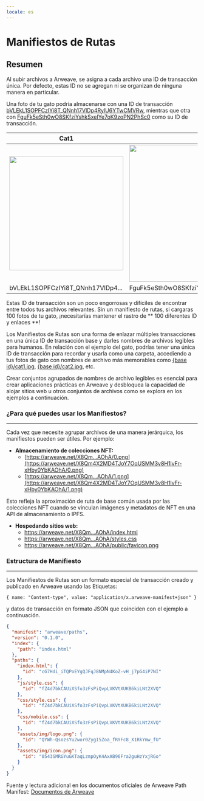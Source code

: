 ```yaml
---
locale: es
---
```


# Manifiestos de Rutas

## Resumen

Al subir archivos a Arweave, se asigna a cada archivo una ID de transacción única. Por defecto, estas ID no se agregan ni se organizan de ninguna manera en particular.

Una foto de tu gato podría almacenarse con una ID de transacción [bVLEkL1SOPFCzIYi8T_QNnh17VlDp4RylU6YTwCMVRw](https://arweave.net/bVLEkL1SOPFCzIYi8T_QNnh17VlDp4RylU6YTwCMVRw), mientras que otra con [FguFk5eSth0wO8SKfziYshkSxeIYe7oK9zoPN2PhSc0](https://arweave.net/FguFk5eSth0wO8SKfziYshkSxeIYe7oK9zoPN2PhSc0) como su ID de transacción.

| Cat1                                                                                    | Cat2                                                                                    |
| --------------------------------------------------------------------------------------- | --------------------------------------------------------------------------------------- |
| <img src="https://arweave.net/bVLEkL1SOPFCzIYi8T_QNnh17VlDp4RylU6YTwCMVRw" width="300"> | <img src="https://arweave.net/FguFk5eSth0wO8SKfziYshkSxeIYe7oK9zoPN2PhSc0" width="360"> |
| bVLEkL1SOPFCzIYi8T_QNnh17VlDp4...                                                       | FguFk5eSth0wO8SKfziYshkSxeIYe7oK9zoPN2PhSc0                                             |

Estas ID de transacción son un poco engorrosas y difíciles de encontrar entre todos tus archivos relevantes. Sin un manifiesto de rutas, si cargaras 100 fotos de tu gato, ¡necesitarías mantener el rastro de ** 100 diferentes ID y enlaces **!

Los Manifiestos de Rutas son una forma de enlazar múltiples transacciones en una única ID de transacción base y darles nombres de archivos legibles para humanos. En relación con el ejemplo del gato, podrías tener una única ID de transacción para recordar y usarla como una carpeta, accediendo a tus fotos de gato con nombres de archivo más memorables como [{base id}/cat1.jpg](https://arweave.net/6dRh-TaiA5qtd0NWqrghpvC4_l3EtA3AwCluwPtfWVw/cat1.jpg), [{base id}/cat2.jpg](https://arweave.net/6dRh-TaiA5qtd0NWqrghpvC4_l3EtA3AwCluwPtfWVw/cat2.jpg), etc.

Crear conjuntos agrupados de nombres de archivo legibles es esencial para crear aplicaciones prácticas en Arweave y desbloquea la capacidad de alojar sitios web u otros conjuntos de archivos como se explora en los ejemplos a continuación.

### ¿Para qué puedes usar los Manifiestos?

---

Cada vez que necesite agrupar archivos de una manera jerárquica, los manifiestos pueden ser útiles. Por ejemplo:

- **Almacenamiento de colecciones NFT:**
  - [https://arweave.net/X8Qm…AOhA/0.png](https://arweave.net/X8Qm4X2MD4TJoY7OqUSMM3v8H1lvFr-xHby0YbKAOhA/0.png)
  - [https://arweave.net/X8Qm…AOhA/1.png](https://arweave.net/X8Qm4X2MD4TJoY7OqUSMM3v8H1lvFr-xHby0YbKAOhA/1.png)

Esto refleja la aproximación de ruta de base común usada por las colecciones NFT cuando se vinculan imágenes y metadatos de NFT en una API de almacenamiento o IPFS.

- **Hospedando sitios web:**
  - https://arweave.net/X8Qm…AOhA/index.html
  - https://arweave.net/X8Qm…AOhA/styles.css
  - https://arweave.net/X8Qm…AOhA/public/favicon.png

### Estructura de Manifiesto

---

Los Manifiestos de Rutas son un formato especial de transacción creado y publicado en Arweave usando las Etiquetas:

`{ name: "Content-type", value: "application/x.arweave-manifest+json" }`

y datos de transacción en formato JSON que coinciden con el ejemplo a continuación.

```json
{
  "manifest": "arweave/paths",
  "version": "0.1.0",
  "index": {
    "path": "index.html"
  },
  "paths": {
    "index.html": {
      "id": "cG7Hdi_iTQPoEYgQJFqJ8NMpN4KoZ-vH_j7pG4iP7NI"
    },
    "js/style.css": {
      "id": "fZ4d7bkCAUiXSfo3zFsPiQvpLVKVtXUKB6kiLNt2XVQ"
    },
    "css/style.css": {
      "id": "fZ4d7bkCAUiXSfo3zFsPiQvpLVKVtXUKB6kiLNt2XVQ"
    },
    "css/mobile.css": {
      "id": "fZ4d7bkCAUiXSfo3zFsPiQvpLVKVtXUKB6kiLNt2XVQ"
    },
    "assets/img/logo.png": {
      "id": "QYWh-QsozsYu2wor0ZygI5Zoa_fRYFc8_X1RkYmw_fU"
    },
    "assets/img/icon.png": {
      "id": "0543SMRGYuGKTaqLzmpOyK4AxAB96Fra2guHzYxjRGo"
    }
  }
}
```

Fuente y lectura adicional en los documentos oficiales de Arweave Path Manifest: [Documentos de Arweave](https://github.com/ArweaveTeam/arweave/blob/master/doc/path-manifest-schema.md)
